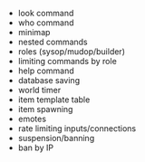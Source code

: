 - look <direction> command
- who command
- minimap
- nested commands
- roles (sysop/mudop/builder)
- limiting commands by role
- help command
- database saving
- world timer
- item template table
- item spawning
- emotes
- rate limiting inputs/connections
- suspension/banning
- ban by IP
